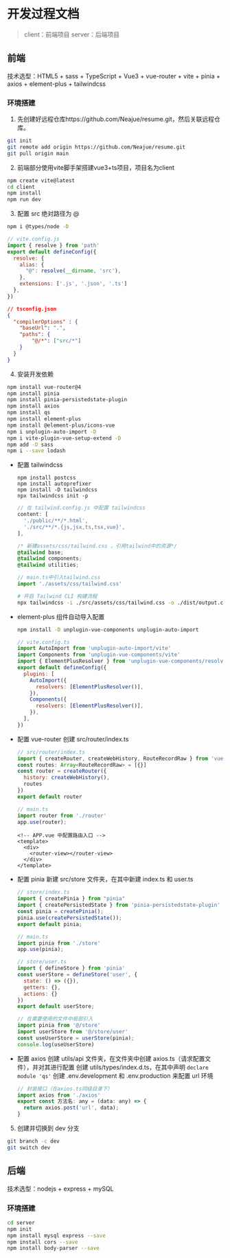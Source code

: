 # 开发过程文档

> client：前端项目
> server：后端项目

## 前端

技术选型：HTML5 + sass + TypeScript + Vue3 + vue-router + vite + pinia + axios + element-plus + tailwindcss

### 环境搭建

1. 先创建好远程仓库https://github.com/Neajue/resume.git，然后关联远程仓库。
  ```bash
  git init
  git remote add origin https://github.com/Neajue/resume.git 
  git pull origin main
  ```
2. 前端部分使用vite脚手架搭建vue3+ts项目，项目名为client
  ```bash
  npm create vite@latest
  cd client
  npm install
  npm run dev
  ```
3. 配置 src 绝对路径为 @
  ```bash
  npm i @types/node -D
  ```
  ```js
  // vite.config.js
  import { resolve } from 'path'
  export default defineConfig({
    resolve: {
      alias: {
        "@": resolve(__dirname, 'src'), 
      },
      extensions: ['.js', '.json', '.ts']
    },
  })
  ```
  ```json
  // tsconfig.json
  {
    "compilerOptions" : {
      "baseUrl": ".",
      "paths": {
          "@/*": ["src/*"]
      }
    }
  }
  ```
4. 安装开发依赖
  ```bash
  npm install vue-router@4
  npm install pinia
  npm install pinia-persistedstate-plugin
  npm install axios
  npm install qs
  npm install element-plus
  npm install @element-plus/icons-vue
  npm i unplugin-auto-import -D
  npm i vite-plugin-vue-setup-extend -D
  npm add -D sass 
  npm i --save lodash
  ```
  - 配置 tailwindcss
    ```
    npm install postcss
    npm install autoprefixer
    npm install -D tailwindcss
    npx tailwindcss init -p
    ```
    ```js
    // 在 tailwind.config.js 中配置 tailwindcss
    content: [
      './public/**/*.html',
      './src/**/*.{js,jsx,ts,tsx,vue}',
    ],
    ```
    ```css
    /* 新建assets/css/tailwind.css ，引用tailwind中的资源*/
    @tailwind base;
    @tailwind components;
    @tailwind utilities;
    ```
    ```js
    // main.ts中引入tailwind.css
    import './assets/css/tailwind.css'
    ```
    ```bash
    # 开启 Tailwind CLI 构建流程
    npx tailwindcss -i ./src/assets/css/tailwind.css -o ./dist/output.css --watch
    ```
  - element-plus 组件自动导入配置
    ```bash
    npm install -D unplugin-vue-components unplugin-auto-import
    ```
    ```js
    // vite.config.ts
    import AutoImport from 'unplugin-auto-import/vite'
    import Components from 'unplugin-vue-components/vite'
    import { ElementPlusResolver } from 'unplugin-vue-components/resolvers'
    export default defineConfig({
      plugins: [
        AutoImport({
          resolvers: [ElementPlusResolver()],
        }),
        Components({
          resolvers: [ElementPlusResolver()],
        }),
      ],
    })
    ```
  - 配置 vue-router
    创建 src/router/index.ts
    ```js
    // src/router/index.ts
    import { createRouter, createWebHistory, RouteRecordRaw } from 'vue-router'
    const routes: Array<RouteRecordRaw> = [{}]
    const router = createRouter({
      history: createWebHistory(), 
      routes
    })
    export default router
    ```
    ```js
    // main.ts
    import router from './router'
    app.use(router);
    ```
    ```vue
    <!-- APP.vue 中配置路由入口 -->
    <template>
      <div>
        <router-view></router-view>
      </div>
    </template>
    ```
  - 配置 pinia
    新建 src/store 文件夹，在其中新建 index.ts 和 user.ts
    ```js
    // store/index.ts
    import { createPinia } from "pinia"
    import { createPersistedState } from 'pinia-persistedstate-plugin'
    const pinia = createPinia();
    pinia.use(createPersistedState());
    export default pinia;
    ```
    ```js
    // main.ts
    import pinia from './store'
    app.use(pinia);
    ```
    ```js
    // store/user.ts
    import { defineStore } from 'pinia'
    const userStore = defineStore('user', {
      state: () => ({}),
      getters: {},
      actions: {}
    })
    export default userStore;
    ```
    ```js
    // 在需要使用的文件中局部引入
    import pinia from '@/store'
    import userStore from '@/store/user'
    const useUserStore = userStore(pinia);
    console.log(useUserStore)
    ```
  - 配置 axios
    创建 utils/api 文件夹，在文件夹中创建 axios.ts（请求配置文件），并对其进行配置
    创建 utils/types/index.d.ts，在其中声明 `declare module 'qs'`
    创建 .env.development 和 .env.production 来配置 url 环境
    ```js
    // 封装接口（在axios.ts同级目录下）
    import axios from './axios'
    export const 方法名: any = (data: any) => {
      return axios.post('url', data);
    }
    ```
5. 创建并切换到 dev 分支
  ```bash
  git branch -c dev
  git switch dev
  ```

## 后端

技术选型：nodejs + express + mySQL

### 环境搭建

```bash
cd server
npm init
npm install mysql express --save
npm install cors --save
npm install body-parser --save
```